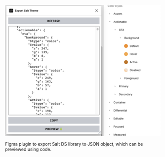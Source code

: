 ![Plugin screenshot](docs/export-salt-theme-plugin-screenshot.png)

Figma plugin to export Salt DS library to JSON object, which can be previewed using code.
